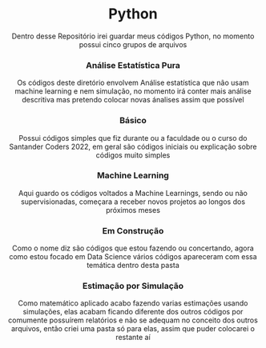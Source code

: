 <div align="center">
  <h1>Python</h1>
  <p>Dentro desse Repositório irei guardar meus códigos Python, no momento possui cinco grupos de arquivos<p>
  <h3>Análise Estatística Pura</h3>
  <p>Os códigos deste diretório envolvem Análise estatística que não usam machine learning e nem simulação, no momento irá conter mais análise descritiva mas pretendo colocar novas ánalises assim que possível</p>
  <h3>Básico</h3>
  <p>Possui códigos simples que fiz durante ou a faculdade ou o curso do Santander Coders 2022, em geral são códigos iniciais ou explicação sobre códigos muito simples</p>
  <h3>Machine Learning</h3>
  <p>Aqui guardo os códigos voltados a Machine Learnings, sendo ou não supervisionadas, começara a receber novos projetos ao longos dos próximos meses</p>
  <h3>Em Construção</h3>
  <p>Como o nome diz são códigos que estou fazendo ou concertando, agora como estou focado em Data Science vários códigos apareceram com essa temática dentro desta pasta</p>
  <h3>Estimação por Simulação</h3>
  <p>Como matemático aplicado acabo fazendo varias estimações usando simulações, elas acabam ficando diferente dos outros códigos por comumente possuírem relatórios e não se adequam no conceito dos outros arquivos, então criei uma pasta só para elas, assim que puder colocarei o restante aí</p>
</div>
